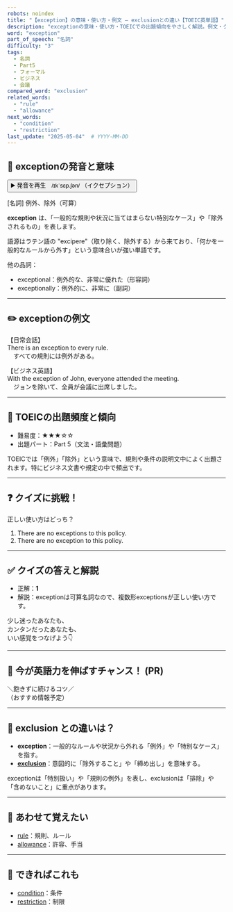 ```yaml
---
robots: noindex
title: "【exception】の意味・使い方・例文 ― exclusionとの違い【TOEIC英単語】"
description: "exceptionの意味・使い方・TOEICでの出題傾向をやさしく解説。例文・クイズ付きでexclusionとの違いもわかりやすく学べます。"
word: "exception"
part_of_speech: "名詞"
difficulty: "3"
tags:
  - 名詞
  - Part5
  - フォーマル
  - ビジネス
  - 会議
compared_word: "exclusion"
related_words:
  - "rule"
  - "allowance"
next_words:
  - "condition"
  - "restriction"
last_update: "2025-05-04"  # YYYY-MM-DD
---
```


## 🔰 exceptionの発音と意味

<button class="play-audio" onclick="playTTS('exception')">
  <span class="play-audio-main">
    ▶️ 発音を再生　/ɪkˈsɛp.ʃən/
  </span>
  <span class="play-audio-sub">
    （イクセプション）
  </span>
</button>

[名詞] 例外、除外（可算）

**exception** は、「一般的な規則や状況に当てはまらない特別なケース」や「除外されるもの」を表します。

語源はラテン語の "excipere"（取り除く、除外する）から来ており、「何かを一般的なルールから外す」という意味合いが強い単語です。

他の品詞：  
- exceptional：例外的な、非常に優れた（形容詞）
- exceptionally：例外的に、非常に（副詞）

---

## ✏️ exceptionの例文

【日常会話】  
There is an exception to every rule.  
　すべての規則には例外がある。

【ビジネス英語】  
With the exception of John, everyone attended the meeting.  
　ジョンを除いて、全員が会議に出席しました。

---

## 🎯 TOEICの出題頻度と傾向

- 難易度：★★★☆☆
- 出題パート：Part 5（文法・語彙問題）

TOEICでは「例外」「除外」という意味で、規則や条件の説明文中によく出題されます。特にビジネス文書や規定の中で頻出です。

---

## ❓ クイズに挑戦！

正しい使い方はどっち？

1. There are no exceptions to this policy.  
2. There are no exception to this policy.

---

## ✅ クイズの答えと解説

- 正解：**1**
- 解説：exceptionは可算名詞なので、複数形exceptionsが正しい使い方です。

少し迷ったあなたも、  
カンタンだったあなたも、  
いい感覚をつなげよう👇️

---

## 🚀 今が英語力を伸ばすチャンス！ (PR)

<div class="info-center">
＼飽きずに続けるコツ／<br>  
（おすすめ情報予定）
</div>

---

## 🤔  exclusion との違いは？

- **exception**：一般的なルールや状況から外れる「例外」や「特別なケース」を指す。
- **[exclusion](/word/exclusion)**：意図的に「除外すること」や「締め出し」を意味する。

exceptionは「特別扱い」や「規則の例外」を表し、exclusionは「排除」や「含めないこと」に重点があります。

---

## 🧩 あわせて覚えたい

- [rule](/word/rule)：規則、ルール
- [allowance](/word/allowance)：許容、手当

---

## 📖 できればこれも

- [condition](/word/condition)：条件
- [restriction](/word/restriction)：制限

<!-- cvid: aid21_bid27 -->
